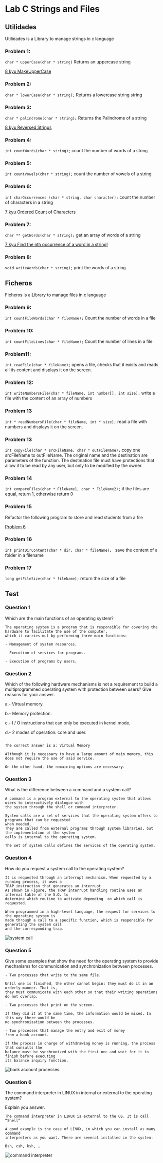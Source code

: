 # Lab C Strings and Files

## Utilidades

Utilidades is a Library to manage strings in c language

### Problem 1: 

``char * upperCase(char * string)`` Returns an uppercase string

[8 kyu MakeUpperCase](https://www.codewars.com/kata/57a0556c7cb1f31ab3000ad7)

### Problem 2: 

``char * lowerCase(char * string);`` Returns a lowercase string  string

### Problem 3: 

``char * palindrome(char * string);`` Returns the Palindrome of a string

[8 kyu Reversed Strings](https://www.codewars.com/kata/5168bb5dfe9a00b126000018)

### Problem 4: 

``int countWords(char * string);`` count the number of words of a string

### Problem 5: 

``int countVowels(char * string);``  count the number of vowels of a string

### Problem 6: 

``int charOccurrences (char * string, char character);`` count the number of characters in a string

[7 kyu Ordered Count of Characters](https://www.codewars.com/kata/57a6633153ba33189e000074)

### Problem 7: 

``char ** getWords(char * string);``  get an array of words of a string

[7 kyu Find the nth occurrence of a word in a string!](https://www.codewars.com/kata/5b1d1812b6989d61bd00004f)

### Problem 8: 

``void writeWords(char * string);`` print the words of a string

## Ficheros

Ficheros is a Library to manage files in c language

### Problem 9: 

``int countFileWords(char * fileName);`` Count the number of words in a file

### Problem 10: 
``int countFileLines(char * fileName);`` Count the number of lines in a file

### Problem11: 

``int readFile(char * fileName);`` opens a file, checks that it exists and reads all its content and displays it on the screen.

### Problem 12: 
``int writeNumbersFile(char * fileName, int number[], int size);`` write a file with the content of an array of numbers

### Problem 13
``int * readNumbersFile(char * fileName, int * size);``  read a file with numbers and displays it on the screen.

### Problem 13
``int copyFile(char * srcFileName, char * outFileName);``  copy one srcFileName to outFileName. The original name and the destination are parameters of the
function. The destination file must have protections that allow it to be read by any user, but only to be modified by the owner.

### Problem 14

``int compareFiles(char * FileName1, char * FileName2);`` if the files are equal, return 1, otherwise return 0

### Problem 15

Refactor the following program to store and read students from a file

[Problem 6](https://github.com/SSOO-uc3m/Lab_C_pointers/tree/master/Problem_06)

### Problem 16

``int printDirContent(char * dir, char * fileName); `` save the content of a folder in a filename

### Problem 17

``long getFileSize(char * fileName);`` return the size of a file


## Test

### Question 1

Which are the main functions of an operating system?

````
The operating system is a program that is responsible for covering the hardware to facilitate the use of the computer,
which it carries out by performing three main functions:

- Management of system resources.

- Execution of services for programs.

- Execution of programs by users.

````

### Question 2

Which of the following hardware mechanisms is not a requirement to build a multiprogrammed operating system with protection between users? Give reasons for your answer.

a.- Virtual memory.

b.- Memory protection.

c.- I / O instructions that can only be executed in kernel mode.

d.- 2 modes of operation: core and user.

````

The correct answer is a: Virtual Memory

Although it is necessary to have a large amount of main memory, this does not require the use of said service.

On the other hand, the remaining options are necessary.
````


### Question 3

What is the difference between a command and a system call?
````
A command is a program external to the operating system that allows users to interactively dialogue with 
the system through the shell or command interpreter.

System calls are a set of services that the operating system offers to programs that can be requested 
when needed.
They are called from external programs through system libraries, but the implementation of the system 
calls is internal to the operating system.

The set of system calls defines the services of the operating system.
````
### Question 4

How do you request a system call to the operating system?
```
It is requested through an interrupt mechanism. When requested by a running process, it uses a 
TRAP instruction that generates an interrupt. 
As shown in Figure, the TRAP interrupt handling routine uses an internal table of the S.O. to 
determine which routine to activate depending  on which call is requested.

When programmed in a high-level language, the request for services to the operating system is
made through a call to a specific function, which is responsible for generating the system call
and the corresponding trap.

```

![system call](img/system-call.png)

### Question 5

Give some examples that show the need for the operating system to provide mechanisms for communication and synchronization between processes.

```
- Two processes that write to the same file.

Until one is finished, the other cannot begin: they must do it in an orderly manner. That is,
they must communicate with each other so that their writing operations do not overlap.

- Two processes that print on the screen.

If they did it at the same time, the information would be mixed. In this way there would be 
no synchronization between the processes.

- Two processes that manage the entry and exit of money
from a bank account.

If the process in charge of withdrawing money is running, the process that consults the 
balance must be synchronized with the first one and wait for it to finish before executing 
its balance inquiry function.

```

![bank account processes](img/bank-account-processes.png)

### Question 6

The command interpreter in LINUX in internal or external to the operating system?

Explain you answer.

```
The command interpreter in LINUX is external to the OS. It is call “Shell”

A good example is the case of LINUX, in which you can install as many command 
interpreters as you want. There are several installed in the system:

Bsh, csh, ksh, …

```
![command interpreter](img/command-interpreter.png)

